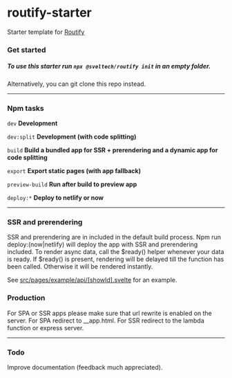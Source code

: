# routify-starter
Starter template for [Routify](https://github.com/sveltech/routify)

### Get started
##### To use this starter run ``npx @sveltech/routify init`` in an empty folder.

Alternatively, you can git clone this repo instead.

--------------------------------------------------

### Npm tasks
``dev`` **Development** 

``dev:split`` **Development (with code splitting)** 

``build`` **Build a bundled app for SSR + prerendering and a dynamic app for code splitting**

``export`` **Export static pages (with app fallback)** 

``preview-build`` **Run after build to preview app**

``deploy:*`` **Deploy to netlify or now**

--------------------------------------------------

### SSR and prerendering
SSR and prerendering are in included in the default build process.
Npm run deploy:(now|netlify) will deploy the app with SSR and prerendering included.
To render async data, call the $ready() helper whenever your data is ready.
If $ready() is present, rendering will be delayed till the function has been called.
Otherwise it will be rendered instantly.

See [src/pages/example/api/[showId].svelte](https://github.com/sveltech/routify-starter/blob/master/src/pages/example/api/%5BshowId%5D.svelte) for an example.

### Production
For SPA or SSR apps please make sure that url rewrite is enabled on the server.
For SPA redirect to __app.html.
For SSR redirect to the lambda function or express server. 

--------------------------------------------------

### Todo
Improve documentation (feedback much appreciated).
